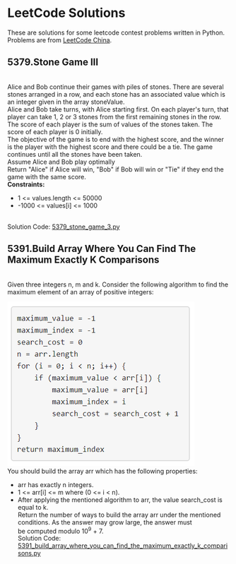 # LeetCode Solutions
These are solutions for some leetcode contest problems written in Python. Problems are from [LeetCode China](https://leetcode-cn.com/problems/two-sum).

## 5379.Stone Game III
<br>Alice and Bob continue their games with piles of stones. There are several stones arranged in a row, and each stone has an associated value which is an integer given in the array stoneValue.
<br>Alice and Bob take turns, with Alice starting first. On each player's turn, that player can take 1, 2 or 3 stones from the first remaining stones in the row.
<br>The score of each player is the sum of values of the stones taken. The score of each player is 0 initially.
<br>The objective of the game is to end with the highest score, and the winner is the player with the highest score and there could be a tie. The game continues until all the stones have been taken.
<br>Assume Alice and Bob play optimally
<br>Return "Alice" if Alice will win, "Bob" if Bob will win or "Tie" if they end the game with the same score.
<br>**Constraints:**

* 1 <= values.length <= 50000
* -1000 <= values[i] <= 1000

<br>Solution Code: [5379_stone_game_3.py](./5379_stone_game_3.py)

## 5391.Build Array Where You Can Find The Maximum Exactly K Comparisons
<br>Given three integers n, m and k. Consider the following algorithm to find the maximum element of an array of positive integers:

![contest_5391](../fig/contest_5391.png)
<br>You should build the array arr which has the following properties:

* arr has exactly n integers.
* 1 <= arr[i] <= m where (0 <= i < n).
* After applying the mentioned algorithm to arr, the value search_cost is equal to k.
<br>Return the number of ways to build the array arr under the mentioned conditions. As the answer may grow large, the answer must be computed modulo 10<sup>9</sup> + 7.
<br>Solution Code: [5391_build_array_where_you_can_find_the_maximum_exactly_k_comparisons.py](./5391_build_array_where_you_can_find_the_maximum_exactly_k_comparisons.py)


